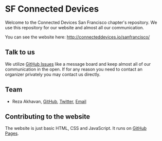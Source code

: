 # SF Connected Devices

Welcome to the Connected Devices San Francisco chapter's repository. We use
this repository for our website and almost all our communication.

You can see the website here: http://connecteddevices.io/sanfrancisco/


## Talk to us

We utilize [GitHub
Issues](https://github.com/connected-devices/sanfrancisco/issues) like a
message board and keep almost all of our communication in the open. If for any
reason you need to contact an organizer privately you may contact us directly.


## Team

 - Reza Akhavan, [GitHub](https://github.com/jedireza/),
   [Twitter](https://twitter.com/jedireza/), [Email](mailto:jedireza@gmail.com)


## Contributing to the website

The website is just basic HTML, CSS and JavaScript. It runs on [GitHub
Pages](https://pages.github.com/).
